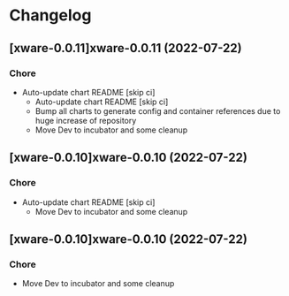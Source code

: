 # Changelog



## [xware-0.0.11]xware-0.0.11 (2022-07-22)

### Chore

- Auto-update chart README [skip ci]
  - Auto-update chart README [skip ci]
  - Bump all charts to generate config and container references due to huge increase of repository
  - Move Dev to incubator and some cleanup




## [xware-0.0.10]xware-0.0.10 (2022-07-22)

### Chore

- Auto-update chart README [skip ci]
  - Move Dev to incubator and some cleanup




## [xware-0.0.10]xware-0.0.10 (2022-07-22)

### Chore

- Move Dev to incubator and some cleanup
